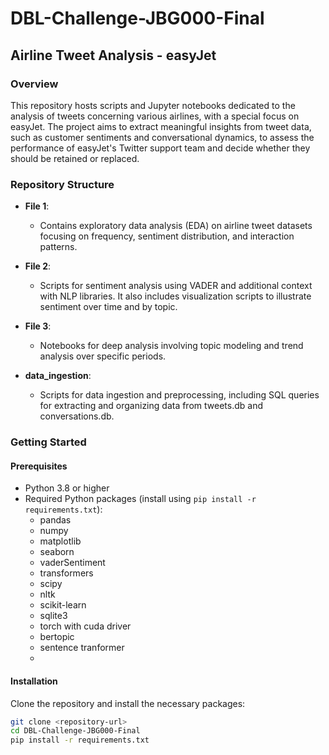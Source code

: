 # DBL-Challenge-JBG000-Final

## Airline Tweet Analysis - easyJet

### Overview
This repository hosts scripts and Jupyter notebooks dedicated to the analysis of tweets concerning various airlines, with a special focus on easyJet. The project aims to extract meaningful insights from tweet data, such as customer sentiments and conversational dynamics, to assess the performance of easyJet's Twitter support team and decide whether they should be retained or replaced.

### Repository Structure

- **File 1**:
  - Contains exploratory data analysis (EDA) on airline tweet datasets focusing on frequency, sentiment distribution, and interaction patterns.

- **File 2**:
  - Scripts for sentiment analysis using VADER and additional context with NLP libraries. It also includes visualization scripts to illustrate sentiment over time and by topic.

- **File 3**:
  - Notebooks for deep analysis involving topic modeling and trend analysis over specific periods.

- **data_ingestion**:
  - Scripts for data ingestion and preprocessing, including SQL queries for extracting and organizing data from tweets.db and conversations.db.

### Getting Started

#### Prerequisites
- Python 3.8 or higher
- Required Python packages (install using `pip install -r requirements.txt`):
  - pandas
  - numpy
  - matplotlib
  - seaborn
  - vaderSentiment
  - transformers
  - scipy
  - nltk
  - scikit-learn
  - sqlite3
  - torch with cuda driver
  - bertopic
  - sentence tranformer
  - 

#### Installation
Clone the repository and install the necessary packages:
```bash
git clone <repository-url>
cd DBL-Challenge-JBG000-Final
pip install -r requirements.txt
